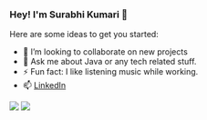 ### Hey! I'm Surabhi Kumari 👋
Here are some ideas to get you started:

- 👯 I’m looking to collaborate on new projects
- 💬 Ask me about Java or any tech related stuff. 
- ⚡ Fun fact: I like listening music while working.
- 📫 [LinkedIn](https://www.linkedin.com/in/surabhi-kumari-a9304b175/%29)


<img src='http://github-readme-stats.vercel.app/api?username=surabhiraj98&&show_icon=true&title_color=ffffff&icon_color=bb2acf&text_color=daf7dc&bg_color=151515'>
<img src='https://github-readme-stats.vercel.app/api/top-langs/?username=surabhiraj98&hide=javascript,html'>
